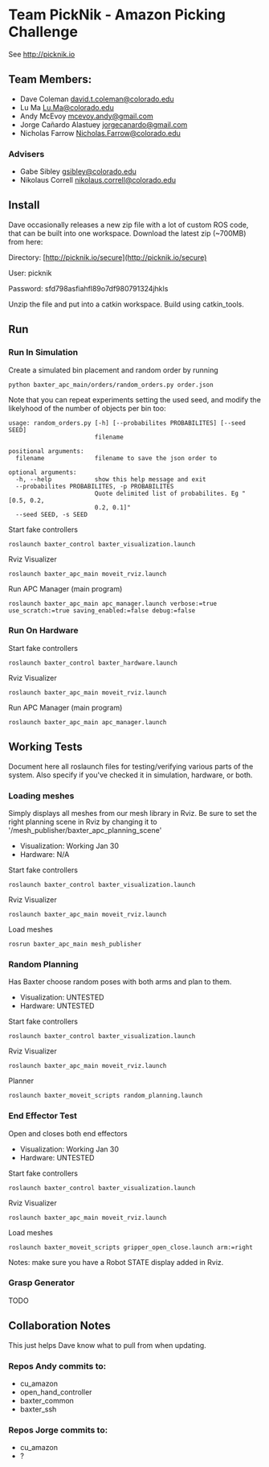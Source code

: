 # Team PickNik - Amazon Picking Challenge

See http://picknik.io

## Team Members:

- Dave Coleman <david.t.coleman@colorado.edu>
- Lu Ma <Lu.Ma@colorado.edu>
- Andy McEvoy <mcevoy.andy@gmail.com>
- Jorge Cañardo Alastuey <jorgecanardo@gmail.com>
- Nicholas Farrow <Nicholas.Farrow@colorado.edu>

### Advisers

- Gabe Sibley <gsibley@colorado.edu>
- Nikolaus Correll <nikolaus.correll@colorado.edu>

## Install

Dave occasionally releases a new zip file with a lot of custom ROS code, that can be built into one workspace. Download the latest zip (~700MB) from here:

Directory: [http://picknik.io/secure](http://picknik.io/secure)

User: picknik

Password: sfd798asfiahfl89o7df980791324jhkls

Unzip the file and put into a catkin workspace. Build using catkin_tools.

## Run

### Run In Simulation

Create a simulated bin placement and random order by running

    python baxter_apc_main/orders/random_orders.py order.json

Note that you can repeat experiments setting the used seed, and modify
the likelyhood of the number of objects per bin too:

    usage: random_orders.py [-h] [--probabilites PROBABILITES] [--seed SEED]
                            filename

    positional arguments:
      filename              filename to save the json order to

    optional arguments:
      -h, --help            show this help message and exit
      --probabilites PROBABILITES, -p PROBABILITES
                            Quote delimited list of probabilites. Eg "[0.5, 0.2,
                            0.2, 0.1]"
      --seed SEED, -s SEED

Start fake controllers

    roslaunch baxter_control baxter_visualization.launch

Rviz Visualizer

    roslaunch baxter_apc_main moveit_rviz.launch

Run APC Manager (main program)

    roslaunch baxter_apc_main apc_manager.launch verbose:=true use_scratch:=true saving_enabled:=false debug:=false

### Run On Hardware

Start fake controllers

    roslaunch baxter_control baxter_hardware.launch

Rviz Visualizer

    roslaunch baxter_apc_main moveit_rviz.launch

Run APC Manager (main program)

    roslaunch baxter_apc_main apc_manager.launch

## Working Tests

Document here all roslaunch files for testing/verifying various parts of the system. Also specify if you've checked it in
simulation, hardware, or both.

### Loading meshes

Simply displays all meshes from our mesh library in Rviz. Be sure to set the right planning scene in Rviz by changing it to '/mesh_publisher/baxter_apc_planning_scene'

 - Visualization: Working Jan 30
 - Hardware: N/A

Start fake controllers

    roslaunch baxter_control baxter_visualization.launch

Rviz Visualizer

    roslaunch baxter_apc_main moveit_rviz.launch

Load meshes

    rosrun baxter_apc_main mesh_publisher

### Random Planning

Has Baxter choose random poses with both arms and plan to them.

 - Visualization: UNTESTED
 - Hardware: UNTESTED

Start fake controllers

    roslaunch baxter_control baxter_visualization.launch

Rviz Visualizer

    roslaunch baxter_apc_main moveit_rviz.launch

Planner

    roslaunch baxter_moveit_scripts random_planning.launch

### End Effector Test

Open and closes both end effectors

 - Visualization: Working Jan 30
 - Hardware: UNTESTED

Start fake controllers

    roslaunch baxter_control baxter_visualization.launch

Rviz Visualizer

    roslaunch baxter_apc_main moveit_rviz.launch

Load meshes

    roslaunch baxter_moveit_scripts gripper_open_close.launch arm:=right

Notes: make sure you have a Robot STATE display added in Rviz.

### Grasp Generator

TODO

## Collaboration Notes

This just helps Dave know what to pull from when updating.

### Repos Andy commits to:

- cu_amazon
- open_hand_controller
- baxter_common
- baxter_ssh

### Repos Jorge commits to:

- cu_amazon
- ?